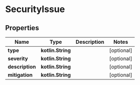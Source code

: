 
# SecurityIssue

## Properties
| Name | Type | Description | Notes |
| ------------ | ------------- | ------------- | ------------- |
| **type** | **kotlin.String** |  |  [optional] |
| **severity** | **kotlin.String** |  |  [optional] |
| **description** | **kotlin.String** |  |  [optional] |
| **mitigation** | **kotlin.String** |  |  [optional] |



